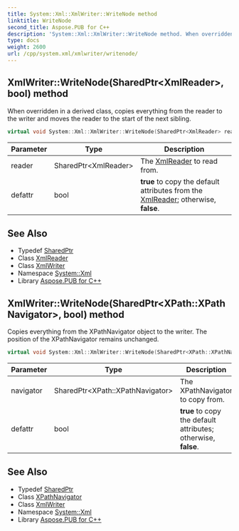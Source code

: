 ```yaml
---
title: System::Xml::XmlWriter::WriteNode method
linktitle: WriteNode
second_title: Aspose.PUB for C++
description: 'System::Xml::XmlWriter::WriteNode method. When overridden in a derived class, copies everything from the reader to the writer and moves the reader to the start of the next sibling in C++.'
type: docs
weight: 2600
url: /cpp/system.xml/xmlwriter/writenode/
---
```

## XmlWriter::WriteNode(SharedPtr\<XmlReader\>, bool) method


When overridden in a derived class, copies everything from the reader to the writer and moves the reader to the start of the next sibling.

```cpp
virtual void System::Xml::XmlWriter::WriteNode(SharedPtr<XmlReader> reader, bool defattr)
```


| Parameter | Type | Description |
| --- | --- | --- |
| reader | SharedPtr\<XmlReader\> | The [XmlReader](../../xmlreader/) to read from. |
| defattr | bool | **true** to copy the default attributes from the [XmlReader](../../xmlreader/); otherwise, **false**. |

## See Also

* Typedef [SharedPtr](../../../system/sharedptr/)
* Class [XmlReader](../../xmlreader/)
* Class [XmlWriter](../)
* Namespace [System::Xml](../../)
* Library [Aspose.PUB for C++](../../../)
## XmlWriter::WriteNode(SharedPtr\<XPath::XPathNavigator\>, bool) method


Copies everything from the XPathNavigator object to the writer. The position of the XPathNavigator remains unchanged.

```cpp
virtual void System::Xml::XmlWriter::WriteNode(SharedPtr<XPath::XPathNavigator> navigator, bool defattr)
```


| Parameter | Type | Description |
| --- | --- | --- |
| navigator | SharedPtr\<XPath::XPathNavigator\> | The XPathNavigator to copy from. |
| defattr | bool | **true** to copy the default attributes; otherwise, **false**. |

## See Also

* Typedef [SharedPtr](../../../system/sharedptr/)
* Class [XPathNavigator](../../../system.xml.xpath/xpathnavigator/)
* Class [XmlWriter](../)
* Namespace [System::Xml](../../)
* Library [Aspose.PUB for C++](../../../)
